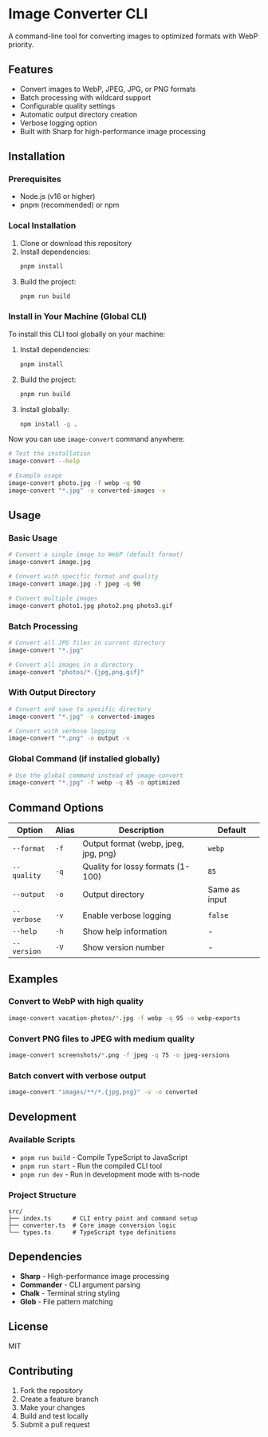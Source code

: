 # Image Converter CLI

A command-line tool for converting images to optimized formats with WebP priority.

## Features

- Convert images to WebP, JPEG, JPG, or PNG formats
- Batch processing with wildcard support
- Configurable quality settings
- Automatic output directory creation
- Verbose logging option
- Built with Sharp for high-performance image processing

## Installation

### Prerequisites

- Node.js (v16 or higher)
- pnpm (recommended) or npm

### Local Installation

1. Clone or download this repository
2. Install dependencies:
   ```bash
   pnpm install
   ```
3. Build the project:
   ```bash
   pnpm run build
   ```

### Install in Your Machine (Global CLI)

To install this CLI tool globally on your machine:

1. Install dependencies:

   ```bash
   pnpm install
   ```

2. Build the project:

   ```bash
   pnpm run build
   ```

3. Install globally:
   ```bash
   npm install -g .
   ```

Now you can use `image-convert` command anywhere:

```bash
# Test the installation
image-convert --help

# Example usage
image-convert photo.jpg -f webp -q 90
image-convert "*.jpg" -o converted-images -v
```

## Usage

### Basic Usage

```bash
# Convert a single image to WebP (default format)
image-convert image.jpg

# Convert with specific format and quality
image-convert image.jpg -f jpeg -q 90

# Convert multiple images
image-convert photo1.jpg photo2.png photo3.gif
```

### Batch Processing

```bash
# Convert all JPG files in current directory
image-convert "*.jpg"

# Convert all images in a directory
image-convert "photos/*.{jpg,png,gif}"
```

### With Output Directory

```bash
# Convert and save to specific directory
image-convert "*.jpg" -o converted-images

# Convert with verbose logging
image-convert "*.png" -o output -v
```

### Global Command (if installed globally)

```bash
# Use the global command instead of image-convert
image-convert "*.jpg" -f webp -q 85 -o optimized
```

## Command Options

| Option      | Alias | Description                          | Default       |
| ----------- | ----- | ------------------------------------ | ------------- |
| `--format`  | `-f`  | Output format (webp, jpeg, jpg, png) | `webp`        |
| `--quality` | `-q`  | Quality for lossy formats (1-100)    | `85`          |
| `--output`  | `-o`  | Output directory                     | Same as input |
| `--verbose` | `-v`  | Enable verbose logging               | `false`       |
| `--help`    | `-h`  | Show help information                | -             |
| `--version` | `-V`  | Show version number                  | -             |

## Examples

### Convert to WebP with high quality

```bash
image-convert vacation-photos/*.jpg -f webp -q 95 -o webp-exports
```

### Convert PNG files to JPEG with medium quality

```bash
image-convert screenshots/*.png -f jpeg -q 75 -o jpeg-versions
```

### Batch convert with verbose output

```bash
image-convert "images/**/*.{jpg,png}" -v -o converted
```

## Development

### Available Scripts

- `pnpm run build` - Compile TypeScript to JavaScript
- `pnpm run start` - Run the compiled CLI tool
- `pnpm run dev` - Run in development mode with ts-node

### Project Structure

```
src/
├── index.ts      # CLI entry point and command setup
├── converter.ts  # Core image conversion logic
└── types.ts      # TypeScript type definitions
```

## Dependencies

- **Sharp** - High-performance image processing
- **Commander** - CLI argument parsing
- **Chalk** - Terminal string styling
- **Glob** - File pattern matching

## License

MIT

## Contributing

1. Fork the repository
2. Create a feature branch
3. Make your changes
4. Build and test locally
5. Submit a pull request
